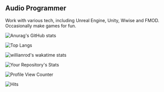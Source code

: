 ## Audio Programmer
Work with various tech, including Unreal Engine, Unity, Wwise and FMOD.
Occasionally make games for fun.

![Anurag's GitHub stats](https://github-readme-stats.vercel.app/api?username=JDSherbert&show_icons=true&theme=tokyonight)

![Top Langs](https://github-readme-stats.vercel.app/api/top-langs/?username=JDSherbert&langs_count=10&layout=compact&theme=tokyonight)

![willianrod's wakatime stats](https://github-readme-stats.vercel.app/api/wakatime?username=JDSherbert&theme=tokyonight)

![Your Repository's Stats](https://contrib.rocks/image?repo=Tanu-N-Prabhu/Python)

<!-- ![Jokes Card](https://readme-jokes.vercel.app/api) -->

![Profile View Counter](https://komarev.com/ghpvc/?username=Tanu-N-Prabhu)

![Hits](https://hitcounter.pythonanywhere.com/count/tag.svg?url=https://github.com/Tanu-N-Prabhu/Python)

<!--
https://github.com/JDSherbert#languages--software

https://github.com/JDSherbert#7-day-wakatime-statistics--takes-last-7-days-

**JDSherbert/JDSherbert** is a ✨ _special_ ✨ repository because its `README.md` (this file) appears on your GitHub profile.

Here are some ideas to get you started:

- 🔭 I’m currently working on ...
- 🌱 I’m currently learning ...
- 👯 I’m looking to collaborate on ...
- 🤔 I’m looking for help with ...
- 💬 Ask me about ...
- 📫 How to reach me: ...
- 😄 Pronouns: ...
- ⚡ Fun fact: ...
-->
